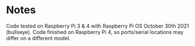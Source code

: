 # Notes

Code tested on Raspberry Pi 3 & 4 with Raspberry Pi OS October 30th 2021 (bullseye).
Code finished on Raspberry Pi 4, so ports/serial locations may differ on a different model.

